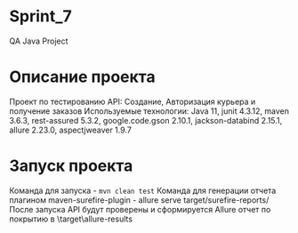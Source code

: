 # Sprint_7
QA Java Project

# Описание проекта
Проект по тестированию API: Создание, Авторизация курьера и получение заказов
Используемые технологии: 
Java 11, junit 4.3.12, maven 3.6.3, rest-assured 5.3.2,
google.code.gson 2.10.1, jackson-databind 2.15.1, allure 2.23.0, aspectjweaver 1.9.7

# Запуск проекта
Команда для запуска - `mvn clean test`
Команда для генерации отчета плагином maven-surefire-plugin - allure serve target/surefire-reports/
После запуска API будут проверены и сформируется Allure отчет по покрытию в \target\allure-results
